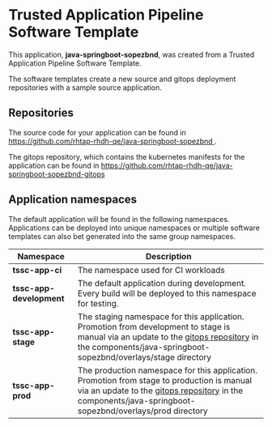 # Trusted Application Pipeline Software Template

This application, **java-springboot-sopezbnd**, was created from a Trusted Application Pipeline Software Template.

The software templates create a new source and gitops deployment repositories with a sample source application. 

## Repositories

The source code for your application can be found in [https://github.com/rhtap-rhdh-qe/java-springboot-sopezbnd ](https://github.com/rhtap-rhdh-qe/java-springboot-sopezbnd ).
 
The gitops repository, which contains the kubernetes manifests for the application can be found in 
[https://github.com/rhtap-rhdh-qe/java-springboot-sopezbnd-gitops ](https://github.com/rhtap-rhdh-qe/java-springboot-sopezbnd-gitops ) 

## Application namespaces 

The default application will be found in the following namespaces. Applications can be deployed into unique namespaces or multiple software templates can also bet generated into the same group namespaces.  

|  Namespace   |  Description   |  
| -------- | -------- |
| **tssc-app-ci** | The namespace used for CI workloads |
| **tssc-app-development** | The default application during development. Every build will be deployed to this namespace for testing. |
| **tssc-app-stage** | The staging namespace for this application. Promotion from development to stage is manual via an update to the [gitops repository](https://github.com/rhtap-rhdh-qe/java-springboot-sopezbnd-gitops ) in the components/java-springboot-sopezbnd/overlays/stage directory |
| **tssc-app-prod** | The production namespace for this application. Promotion from stage to production is manual via an update to the [gitops repository](https://github.com/rhtap-rhdh-qe/java-springboot-sopezbnd-gitops ) in the components/java-springboot-sopezbnd/overlays/prod directory |